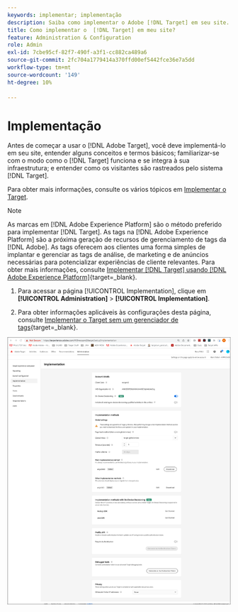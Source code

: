 ```yaml
---
keywords: implementar; implementação
description: Saiba como implementar o Adobe [!DNL Target] em seu site. Defina suas configurações globais, o método de implementação (AEP Web SDK ou at.js) e muito mais.
title: Como implementar o  [!DNL Target] em meu site?
feature: Administration & Configuration
role: Admin
exl-id: 7cbe95cf-82f7-490f-a3f1-cc882ca489a6
source-git-commit: 2fc704a1779414a370ffd00ef5442fce36e7a5dd
workflow-type: tm+mt
source-wordcount: '149'
ht-degree: 10%

---
```


# Implementação

Antes de começar a usar o [!DNL Adobe Target], você deve implementá-lo em seu site, entender alguns conceitos e termos básicos; familiarizar-se com o modo como o [!DNL Target] funciona e se integra à sua infraestrutura; e entender como os visitantes são rastreados pelo sistema [!DNL Target].

Para obter mais informações, consulte os vários tópicos em [Implementar o Target](/help/main/c-implementing-target/implementing-target.md).

>[!NOTE]
>
>As marcas em [!DNL Adobe Experience Platform] são o método preferido para implementar [!DNL Target]. As tags na [!DNL Adobe Experience Platform] são a próxima geração de recursos de gerenciamento de tags da [!DNL Adobe]. As tags oferecem aos clientes uma forma simples de implantar e gerenciar as tags de análise, de marketing e de anúncios necessárias para potencializar experiências de cliente relevantes. Para obter mais informações, consulte [Implementar [!DNL Target] usando [!DNL Adobe Experience Platform]](https://experienceleague.adobe.com/docs/target-dev/developer/client-side/at-js-implementation/deploy-at-js/implement-target-using-adobe-launch.html?lang=pt-BR){target=_blank}.

1. Para acessar a página [!UICONTROL Implementation], clique em **[!UICONTROL Administration]** > **[!UICONTROL Implementation]**.

1. Para obter informações aplicáveis às configurações desta página, consulte [Implementar o Target sem um gerenciador de tags](https://experienceleague.adobe.com/docs/target-dev/developer/client-side/at-js-implementation/deploy-at-js/implement-target-without-a-tag-manager.html){target=_blank}.

![Página de implementação](/help/main/administrating-target/assets/implementation.png)
